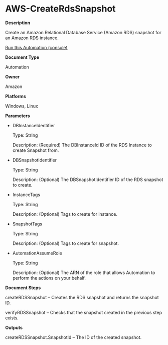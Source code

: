 # AWS\-CreateRdsSnapshot<a name="automation-aws-createrdssnapshot"></a>

**Description**

Create an Amazon Relational Database Service \(Amazon RDS\) snapshot for an Amazon RDS instance\.

[Run this Automation \(console\)](https://console.aws.amazon.com/systems-manager/automation/execute/AWS-CreateRdsSnapshot)

**Document Type**

Automation

**Owner**

Amazon

**Platforms**

Windows, Linux

**Parameters**
+ DBInstanceIdentifier

  Type: String

  Description: \(Required\) The DBInstanceId ID of the RDS Instance to create Snapshot from\.
+ DBSnapshotIdentifier

  Type: String

  Description: \(Optional\) The DBSnapshotIdentifier ID of the RDS snapshot to create\.
+ InstanceTags

  Type: String

  Description: \(Optional\) Tags to create for instance\.
+ SnapshotTags

  Type: String

  Description: \(Optional\) Tags to create for snapshot\.
+ AutomationAssumeRole

  Type: String

  Description: \(Optional\) The ARN of the role that allows Automation to perform the actions on your behalf\.

**Document Steps**

createRDSSnapshot – Creates the RDS snapshot and returns the snapshot ID\.

verifyRDSSnapshot – Checks that the snapshot created in the previous step exists\.

**Outputs**

createRDSSnapshot\.SnapshotId – The ID of the created snapshot\.